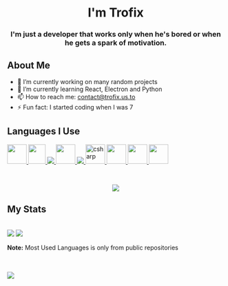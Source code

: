 <h1  align="center">I'm Trofix</h1>

<h3  align="center">I'm just a developer that works only when he's bored or when he gets a spark of motivation.</h3>

  
  

## About Me

  

- 🔭 I’m currently working on many random projects 
- 🌱 I’m currently learning React, Electron and Python 
- 📫 How to reach me: contact@trofix.us.to
- ⚡ Fun fact: I started coding when I was 7

  

##  Languages I Use

  

<p  align="center" display="flex" gap="20px">

<a  href="https://en.wikipedia.org/wiki/HTML"  target="_blank">  <img  src="https://cdn.worldvectorlogo.com/logos/html-1.svg"  width="45"  height="45"/>  </a>
<a  href="https://en.wikipedia.org/wiki/CSS"  target="_blank">  <img  src="https://seeklogo.com/images/C/css-3-logo-023C1A7171-seeklogo.com.png"  width="40"  height="45"/>  </a>
<a  href="https://en.wikipedia.org/wiki/JavaScript"  target="_blank">  <img  src="https://img.icons8.com/color/48/000000/javascript.png"/>  </a>
   <a  href="https://en.wikipedia.org/wiki/PHP"  target="_blank">  <img  src="https://img.icons8.com/offices/344/php-logo.png"  width="45"  height="45"/>  </a>
<a href="https://en.wikipedia.org/wiki/Node.js"  target="_blank">  <img  src="https://img.icons8.com/color/48/000000/nodejs.png"/>  </a>
<a  href="https://en.wikipedia.org/wiki/C_Sharp_(programming_language)"  target="_blank">  <img  src="https://brandeps.com/logo-download/C/C-Sharp-logo-vector-01.svg"  alt="csharp"  width="45"  height="45"/>  </a>
<a  href="https://en.wikipedia.org/wiki/Python_(programming_language)"  target="_blank">  <img  src="https://img.icons8.com/color/344/python--v1.png"  width="45"  height="45"/>  </a>
<a  href="https://en.wikipedia.org/wiki/Java_(programming_language)"  target="_blank">  <img  src="https://img.icons8.com/color/344/java-coffee-cup-logo--v1.png"  width="45"  height="45"/>  </a>
<a  href="https://en.wikipedia.org/wiki/Lua_(programming_language)"  target="_blank">  <img  src="https://img.icons8.com/external-tal-revivo-shadow-tal-revivo/344/external-lua-is-a-lightweight-multi-paradigm-programming-language-logo-shadow-tal-revivo.png"  width="45"  height="45"/>  </a>
</p>


<br/>

  

<p  align="center">

<img src="https://github-readme-streak-stats.herokuapp.com/?user=JustTrofix&theme=black-ice&hide_border=true&stroke=0000&background=#0D1117"/>

</p>

  

## My Stats

  

<br/>

<img src="https://github-readme-stats.vercel.app/api?username=JustTrofix&show_icons=true&count_private=true&theme=react&hide_border=true&bg_color=0D1117"/>

<img  src="https://github-readme-stats.vercel.app/api/top-langs/?username=JustTrofix&langs_count=8&count_private=true&layout=compact&theme=react&hide_border=true&bg_color=0D1117"  />

<br/>

<b>Note:</b> Most Used Languages is only from public repositories

  
  

<br/>

<br/>

  

<img  src="https://activity-graph.herokuapp.com/graph?username=JustTrofix&bg_color=0D1117&color=5BCDEC&line=5BCDEC&point=FFFFFF&hide_border=true"  />

  

<br/>

<br/>

